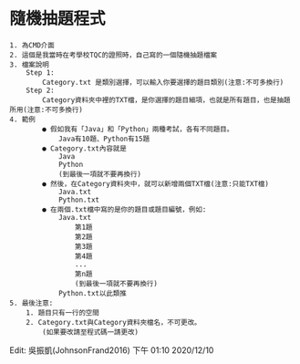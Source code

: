 # 隨機抽題程式
  	1. 為CMD介面
  	2. 這個是我當時在考學校TQC的證照時，自己寫的一個隨機抽題檔案
  	3. 檔案說明
    	Step 1:
      		Category.txt 是類別選擇，可以輸入你要選擇的題目類別(注意:不可多換行)
		Step 2:
			Category資料夾中裡的TXT檔，是你選擇的題目細項，也就是所有題目，也是抽題所用(注意:不可多換行)
	4. 範例
			● 假如我有「Java」和「Python」兩種考試，各有不同題目。
				Java有10題、Python有15題
			● Category.txt內容就是
				Java
				Python
				(到最後一項就不要再換行)
			● 然後，在Category資料夾中，就可以新增兩個TXT檔(注意:只能TXT檔)
				Java.txt
				Python.txt
			● 在兩個.txt檔中寫的是你的題目或題目編號，例如:
				Java.txt
					第1題
					第2題
					第3題
					第4題
					...
					第n題
					(到最後一項就不要再換行)
				Python.txt以此類推
	5. 最後注意:
		1. 題目只有一行的空間
		2. Category.txt與Category資料夾檔名，不可更改。
			(如果要改請至程式碼一請更改)


Edit: 吳振凱(JohnsonFrand2016)
下午 01:10 2020/12/10
